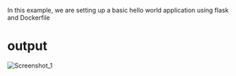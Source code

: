 In this example, we are setting up a basic hello world application using flask and Dockerfile

output
======
![Screenshot_1](https://user-images.githubusercontent.com/61390678/216253388-a3674123-ce7f-48f9-9ed7-03b89fd848fb.png)

